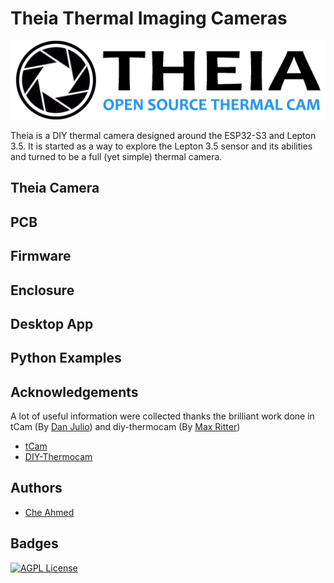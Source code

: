 
# Theia Thermal Imaging Cameras

![Logo](/images/logo_full.png)

Theia is a DIY thermal camera designed around the ESP32-S3 and Lepton 3.5.
It is started as a way to explore the Lepton 3.5 sensor and its abilities and turned to be a full (yet simple) thermal camera.

## Theia Camera

## PCB

## Firmware

## Enclosure

## Desktop App

## Python Examples

## Acknowledgements
A lot of useful information were collected thanks the brilliant work done in tCam (By [Dan Julio](https://github.com/danjulio)) and diy-thermocam (By [Max Ritter](https://github.com/maxritter))

 - [tCam](https://github.com/danjulio/tCam)
 - [DIY-Thermocam](https://github.com/maxritter/diy-thermocam)



## Authors

- [Che Ahmed](https://github.com/CheAhMeD)


## Badges

[![AGPL License](https://img.shields.io/badge/license-GPL%20V3.0-blue.svg)](http://www.gnu.org/licenses/gpl-3.0)

